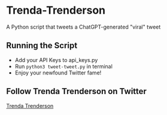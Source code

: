 # Trenda-Trenderson
A Python script that tweets a ChatGPT-generated "viral" tweet

## Running the Script
- Add your API Keys to api_keys.py
- Run `python3 tweet-tweet.py` in terminal
- Enjoy your newfound Twitter fame!

## Follow Trenda Trenderson on Twitter
[Trenda Trenderson](https://twitter.com/trendy_trenda)
